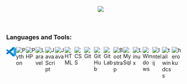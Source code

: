 <p align="center">
  <img src="https://media.giphy.com/media/ZZeZA5NeC43870bG9U/giphy.gif" />
</p>
<br />

### Languages and Tools:

<img align="left" width="26px" src="https://raw.githubusercontent.com/github/explore/80688e429a7d4ef2fca1e82350fe8e3517d3494d/topics/visual-studio-code/visual-studio-code.png" />
<img align="left" alt="Python" width="26px" src="https://cdn.jsdelivr.net/gh/devicons/devicon/icons/python/python-original.svg" />
<img align="left" alt="PHP" width="26px" src="https://cdn.jsdelivr.net/gh/devicons/devicon/icons/php/php-original.svg" />
<img align="left" alt="Laravel" width="26px" src="https://cdn.jsdelivr.net/gh/devicons/devicon/icons/laravel/laravel-plain.svg" />
<img align="left" alt="JavaScript" width="26px" src="https://cdn.jsdelivr.net/gh/devicons/devicon/icons/javascript/javascript-original.svg" />
<img align="left" alt="Java" width="26px" src="https://cdn.jsdelivr.net/gh/devicons/devicon/icons/java/java-original.svg" />
<img align="left" alt="HTML" width="26px" src="https://cdn.jsdelivr.net/gh/devicons/devicon/icons/html5/html5-original-wordmark.svg" />
<img align="left" alt="CSS" width="26px" src="https://cdn.jsdelivr.net/gh/devicons/devicon/icons/css3/css3-original-wordmark.svg" />
<img align="left" alt="Git" width="26px" src="https://cdn.jsdelivr.net/gh/devicons/devicon/icons/git/git-original.svg" />
<img align="left" alt="GitHub" width="26px" src="https://cdn.jsdelivr.net/gh/devicons/devicon/icons/github/github-original.svg" />
<img align="left" alt="GitLab" width="26px" src="https://cdn.jsdelivr.net/gh/devicons/devicon/icons/gitlab/gitlab-original.svg" />
<img align="left" alt="Bootstrap" width="26px" src="https://cdn.jsdelivr.net/gh/devicons/devicon/icons/bootstrap/bootstrap-original.svg" />
<img align="left" alt="MySql" width="26px" src="https://cdn.jsdelivr.net/gh/devicons/devicon/icons/mysql/mysql-original.svg" />
<img align="left" alt="Linux" width="26px" src="https://cdn.jsdelivr.net/gh/devicons/devicon/icons/linux/linux-original.svg" />
<img align="left" alt="Windows" width="26px" src="https://cdn.jsdelivr.net/gh/devicons/devicon/icons/windows8/windows8-original.svg" />
<img align="left" alt="Intelij" width="26px" src="https://cdn.jsdelivr.net/gh/devicons/devicon/icons/intellij/intellij-original.svg" />
<img align="left" alt="tailwindcss" width="26px" src="https://cdn.jsdelivr.net/gh/devicons/devicon/icons/tailwindcss/tailwindcss-plain.svg" />
<img align="left" alt="heroku" width="26px" src="https://cdn.jsdelivr.net/gh/devicons/devicon/icons/heroku/heroku-original.svg" />

<br />
